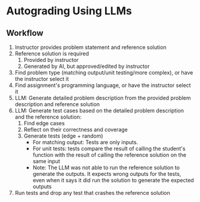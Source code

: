 # Autograding Using LLMs

## Workflow

1. Instructor provides problem statement and reference solution
2. Reference solution is required
    1. Provided by instructor
    2. Generated by AI, but approved/edited by instructor
3. Find problem type (matching output/unit testing/more complex), or have the instructor select it
4. Find assignment's programming language, or have the instructor select it
5. LLM: Generate detailed problem description from the provided problem description and reference solution
6. LLM: Generate test cases based on the detailed problem description and the reference solution:
    1. Find edge cases
    2. Reflect on their correctness and coverage 
    3. Generate tests (edge + random)
       - For matching output: Tests are only inputs.
       - For unit tests: tests compare the result of calling the student's function with the result of calling the reference solution on the same input
       - Note: The LLM was not able to run the reference solution to generate the outputs. It expects wrong outputs for the tests, even when it says it did run the solution to generate the expected outputs
7. Run tests and drop any test that crashes the reference solution